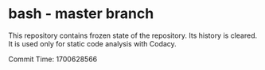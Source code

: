 # bash - master branch

This repository contains frozen state of the repository.
Its history is cleared. It is used only for static code
analysis with Codacy.

Commit Time: 1700628566